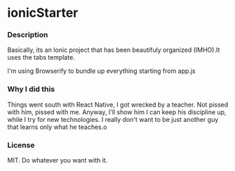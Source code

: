 # ionicStarter

### Description

Basically, its an Ionic project that has been beautifuly organized (IMHO).It uses the tabs template.

I'm using Browserify to bundle up everything starting from app.js

### Why I did this

Things went south with React Native, I got wrecked by a teacher. 
Not pissed with him, pissed with me. Anyway, I'll show him I can keep his discipline up, while I try for new technologies. 
I really don't want to be just another guy that learns only what he teaches.o

### License
MIT. Do whatever you want with it.